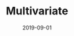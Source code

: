 ---
title: "Multivariate "
collection: teaching
type: "Undergraduate course, TA"
permalink: /teaching/notes/Anderson.pdf
venue: "Peking University, School of Mathematical Science"
date: 2019-09-01
---